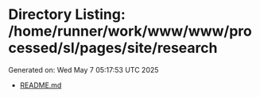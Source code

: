 # Directory Listing: /home/runner/work/www/www/processed/sl/pages/site/research
Generated on: Wed May  7 05:17:53 UTC 2025

- [README.md](README.md)
